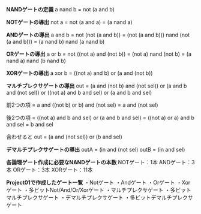 **NANDゲートの定義**
a nand b = not (a and b)

**NOTゲートの導出**
not a = not (a and a)
      = (a nand a)

**ANDゲートの導出**
a and b =  not (not (a and b))
        = (not (a and b))) nand (not (a and b)))
        = (a nand b) nand (a nand b)

**ORゲートの導出**
a or b = not ((not a) and (not b))
       = (not a) nand (not b)
       = (a nand a) nand (b nand b)

**XORゲートの導出**
a xor b = ((not a) and b) or (a and (not b))

**マルチプレクサゲートの導出**
out = (a and (not b) and (not sel)) or (a and b and (not sel)) or ((not a) and b and sel) or (a and b and sel)

前2つの項
= a and ((not b) or b) and (not sel)
= a and (not sel)

後2つの項
= ((not a) and b and sel) or (a and b and sel)
= ((not a) or a) and b and sel
= b and sel

合わせると
out = (a and (not sel)) or (b and sel)

**デマルチプレクサゲートの導出**
outA = (in and (not sel)
outB = (in and sel)

**各論理ゲート作成に必要なNANDゲートの本数**
NOTゲート：1本
ANDゲート：3本
ORゲート：3本
XORゲート：11本

**Project01で作成したゲート一覧**
・Notゲート
・Andゲート
・Orゲート
・Xorゲート
・多ビットNot/And/Or/Xorゲート
・マルチプレクサゲート
・多ビットマルチプレクサゲート
・デマルチプレクサゲート
・多ビットデマルチプレクサゲート  
